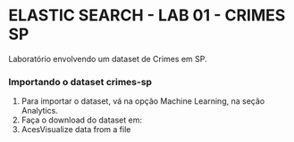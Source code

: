 # ELASTIC SEARCH - LAB 01 - CRIMES SP

Laboratório envolvendo um dataset de Crimes em SP.

### Importando o dataset crimes-sp

1) Para importar o dataset, vá na opção Machine Learning, na seção Analytics.
2) Faça o download do dataset em: 
3) AcesVisualize data from a file
